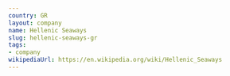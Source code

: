 ```yaml
---
country: GR
layout: company
name: Hellenic Seaways
slug: hellenic-seaways-gr
tags:
- company
wikipediaUrl: https://en.wikipedia.org/wiki/Hellenic_Seaways
---
```

